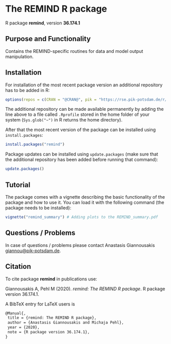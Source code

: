 # The REMIND R package

R package **remind**, version **36.174.1**

  

## Purpose and Functionality

Contains the REMIND-specific routines for data and model output manipulation.


## Installation

For installation of the most recent package version an additional repository has to be added in R:

```r
options(repos = c(CRAN = "@CRAN@", pik = "https://rse.pik-potsdam.de/r/packages"))
```
The additional repository can be made available permanently by adding the line above to a file called `.Rprofile` stored in the home folder of your system (`Sys.glob("~")` in R returns the home directory).

After that the most recent version of the package can be installed using `install.packages`:

```r 
install.packages("remind")
```

Package updates can be installed using `update.packages` (make sure that the additional repository has been added before running that command):

```r 
update.packages()
```

## Tutorial

The package comes with a vignette describing the basic functionality of the package and how to use it. You can load it with the following command (the package needs to be installed):

```r
vignette("remind_summary") # Adding plots to the REMIND_summary.pdf
```

## Questions / Problems

In case of questions / problems please contact Anastasis Giannousakis <giannou@pik-potsdam.de>.

## Citation

To cite package **remind** in publications use:

Giannousakis A, Pehl M (2020). _remind: The REMIND R package_. R package version 36.174.1.

A BibTeX entry for LaTeX users is

 ```latex
@Manual{,
  title = {remind: The REMIND R package},
  author = {Anastasis Giannousakis and Michaja Pehl},
  year = {2020},
  note = {R package version 36.174.1},
}
```


